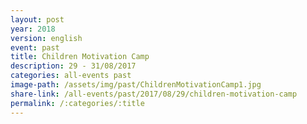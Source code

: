 ```yaml
---
layout: post
year: 2018
version: english
event: past
title: Children Motivation Camp
description: 29 - 31/08/2017
categories: all-events past
image-path: /assets/img/past/ChildrenMotivationCamp1.jpg
share-link: /all-events/past/2017/08/29/children-motivation-camp
permalink: /:categories/:title
---
```

